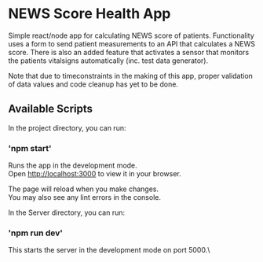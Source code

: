 # NEWS Score Health App
Simple react/node app for calculating NEWS score of patients. Functionality uses a form to send patient measurements to an API that calculates a NEWS score. There is also an added feature that activates a sensor that monitors the patients vitalsigns automatically (inc. test data generator).

Note that due to timeconstraints in the making of this app, proper validation of data values and code cleanup has yet to be done.

## Available Scripts

In the project directory, you can run:

### 'npm start'

Runs the app in the development mode.\
Open [http://localhost:3000](http://localhost:3000) to view it in your browser.

The page will reload when you make changes.\
You may also see any lint errors in the console.

In the Server directory, you can run:

### 'npm run dev'

This starts the server in the development mode on port 5000.\
